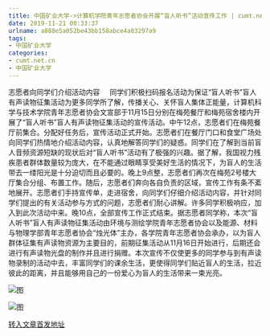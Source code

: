 ```yaml
---
title: 中国矿业大学->计算机学院青年志愿者协会开展“盲人听书”活动宣传工作 | cumt.net.cn
date: 2019-11-21 00:33:37
urlname: a888e5a052be43bb158abce4a83297a9
tags: 
- 中国矿业大学
categories:
- cumt.net.cn
- 中国矿业大学
---
```

志愿者向同学们介绍活动内容     同学们积极扫码报名活动为保证“盲人听书”盲人有声读物征集活动为更多同学所了解，传播关心、关怀盲人集体正能量，计算机科学与技术学院青年志愿者协会文宣部于11月15日分别在梅苑餐厅和梅苑宿舍楼内开展了“盲人听书”盲人有声读物征集活动的宣传活动。中午12点，志愿者们在梅苑餐厅前集合。分配好任务后，宣传活动正式开始。志愿者们在餐厅门口和食堂广场处向同学们热情地介绍活动内容，认真地解答同学们的疑惑。同学们在了解到当前盲人音频资源短缺的现状后对“盲人听书”活动有了极强的兴趣。据了解，我国视力残疾患者群体数量较为庞大，在不能通过眼睛享受美好生活的情况下，为盲人的生活带去一缕阳光是十分迫切而且必要的。晚上9点整，志愿者们再次在梅苑2号楼大厅集合分组、布置工作。随后，志愿者们奔向各自负责的区域，宣传工作有条不紊地展开。志愿者们手持宣传单，走进宿舍，向同学们仔细介绍活动内容，并针对同学们提出的有关活动参与方式的问题，志愿者们耐心讲解。许多同学积极响应，加入到此次活动中来。晚10点，全部宣传工作正式结束。据志愿者同学称，本次“盲人听书”盲人有声读物征集活动由环境与测绘学院青年志愿者协会以及能源、材料与物理学部青年志愿者协会“烛光体”主办，各学院青年志愿者协会承办，以为盲人群体征集有声读物资源为主要目的，前期征集活动从11月16日开始进行，后期还会进行有声读物光盘的制作并且进行捐赠。本次宣传不仅使更多的同学参与到有声读物录制的活动中去，丰富同学们的课余生活，更使得同学们贴近盲人的生活，拉近彼此的距离，并且能够用自己的一份爱心为盲人的生活带来一束光亮。

![图](http://xwzx.cumt.edu.cn/_upload/article/images/43/1a/7b294f66445988facb6876382d19/80ee044b-8e9c-46f8-ab10-6f4ce86c440e.jpg)

![图](http://xwzx.cumt.edu.cn/_upload/article/images/43/1a/7b294f66445988facb6876382d19/112908ad-ae18-4ef3-b25b-85ea8a34d853.jpg)

[转入文章首发地址](http://xwzx.cumt.edu.cn/66/14/c523a550420/page.htm)